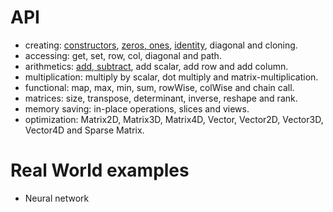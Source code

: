 # API

- creating: [constructors](creational.md#constructors), [zeros, ones](creational.md#zeros-and-ones), [identity](creational.md#identity-aka-eye), diagonal and cloning.
- accessing: get, set, row, col, diagonal and path.
- arithmetics: [add, subtract](arithmetics.md#adding-and-subtracting), add scalar, add row and add column.
- multiplication: multiply by scalar, dot multiply and matrix-multiplication.
- functional: map, max, min, sum, rowWise, colWise and chain call.
- matrices: size, transpose, determinant, inverse, reshape and rank.
- memory saving: in-place operations, slices and views.
- optimization: Matrix2D, Matrix3D, Matrix4D, Vector, Vector2D, Vector3D, Vector4D and Sparse Matrix.

# Real World examples

- Neural network